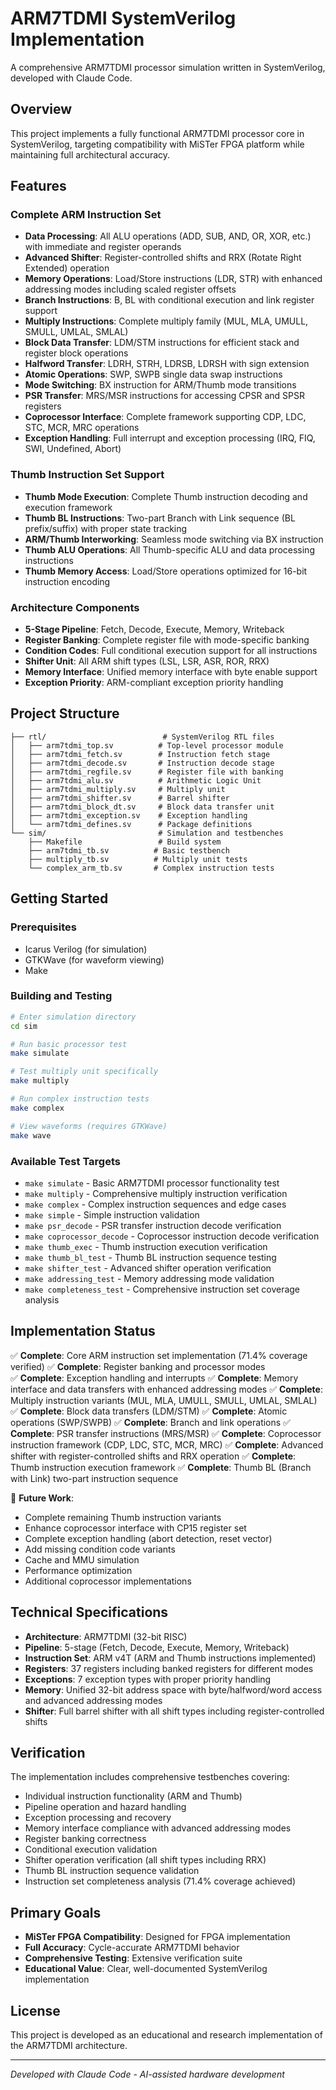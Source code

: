 # ARM7TDMI SystemVerilog Implementation

A comprehensive ARM7TDMI processor simulation written in SystemVerilog, developed with Claude Code.

## Overview

This project implements a fully functional ARM7TDMI processor core in SystemVerilog, targeting compatibility with MiSTer FPGA platform while maintaining full architectural accuracy.

## Features

### Complete ARM Instruction Set
- **Data Processing**: All ALU operations (ADD, SUB, AND, OR, XOR, etc.) with immediate and register operands
- **Advanced Shifter**: Register-controlled shifts and RRX (Rotate Right Extended) operation
- **Memory Operations**: Load/Store instructions (LDR, STR) with enhanced addressing modes including scaled register offsets
- **Branch Instructions**: B, BL with conditional execution and link register support
- **Multiply Instructions**: Complete multiply family (MUL, MLA, UMULL, SMULL, UMLAL, SMLAL)
- **Block Data Transfer**: LDM/STM instructions for efficient stack and register block operations
- **Halfword Transfer**: LDRH, STRH, LDRSB, LDRSH with sign extension
- **Atomic Operations**: SWP, SWPB single data swap instructions
- **Mode Switching**: BX instruction for ARM/Thumb mode transitions
- **PSR Transfer**: MRS/MSR instructions for accessing CPSR and SPSR registers
- **Coprocessor Interface**: Complete framework supporting CDP, LDC, STC, MCR, MRC operations
- **Exception Handling**: Full interrupt and exception processing (IRQ, FIQ, SWI, Undefined, Abort)

### Thumb Instruction Set Support
- **Thumb Mode Execution**: Complete Thumb instruction decoding and execution framework
- **Thumb BL Instructions**: Two-part Branch with Link sequence (BL prefix/suffix) with proper state tracking
- **ARM/Thumb Interworking**: Seamless mode switching via BX instruction
- **Thumb ALU Operations**: All Thumb-specific ALU and data processing instructions
- **Thumb Memory Access**: Load/Store operations optimized for 16-bit instruction encoding

### Architecture Components
- **5-Stage Pipeline**: Fetch, Decode, Execute, Memory, Writeback
- **Register Banking**: Complete register file with mode-specific banking
- **Condition Codes**: Full conditional execution support for all instructions
- **Shifter Unit**: All ARM shift types (LSL, LSR, ASR, ROR, RRX)
- **Memory Interface**: Unified memory interface with byte enable support
- **Exception Priority**: ARM-compliant exception priority handling

## Project Structure

```
├── rtl/                          # SystemVerilog RTL files
│   ├── arm7tdmi_top.sv          # Top-level processor module
│   ├── arm7tdmi_fetch.sv        # Instruction fetch stage
│   ├── arm7tdmi_decode.sv       # Instruction decode stage
│   ├── arm7tdmi_regfile.sv      # Register file with banking
│   ├── arm7tdmi_alu.sv          # Arithmetic Logic Unit
│   ├── arm7tdmi_multiply.sv     # Multiply unit
│   ├── arm7tdmi_shifter.sv      # Barrel shifter
│   ├── arm7tdmi_block_dt.sv     # Block data transfer unit
│   ├── arm7tdmi_exception.sv    # Exception handling
│   └── arm7tdmi_defines.sv      # Package definitions
└── sim/                         # Simulation and testbenches
    ├── Makefile                 # Build system
    ├── arm7tdmi_tb.sv          # Basic testbench
    ├── multiply_tb.sv          # Multiply unit tests
    └── complex_arm_tb.sv       # Complex instruction tests
```

## Getting Started

### Prerequisites
- Icarus Verilog (for simulation)
- GTKWave (for waveform viewing)
- Make

### Building and Testing

```bash
# Enter simulation directory
cd sim

# Run basic processor test
make simulate

# Test multiply unit specifically
make multiply

# Run complex instruction tests
make complex

# View waveforms (requires GTKWave)
make wave
```

### Available Test Targets
- `make simulate` - Basic ARM7TDMI processor functionality test
- `make multiply` - Comprehensive multiply instruction verification
- `make complex` - Complex instruction sequences and edge cases
- `make simple` - Simple instruction validation  
- `make psr_decode` - PSR transfer instruction decode verification
- `make coprocessor_decode` - Coprocessor instruction decode verification
- `make thumb_exec` - Thumb instruction execution verification
- `make thumb_bl_test` - Thumb BL instruction sequence testing
- `make shifter_test` - Advanced shifter operation verification
- `make addressing_test` - Memory addressing mode validation
- `make completeness_test` - Comprehensive instruction set coverage analysis

## Implementation Status

✅ **Complete**: Core ARM instruction set implementation (71.4% coverage verified)
✅ **Complete**: Register banking and processor modes  
✅ **Complete**: Exception handling and interrupts
✅ **Complete**: Memory interface and data transfers with enhanced addressing modes
✅ **Complete**: Multiply instruction variants (MUL, MLA, UMULL, SMULL, UMLAL, SMLAL)
✅ **Complete**: Block data transfers (LDM/STM)
✅ **Complete**: Atomic operations (SWP/SWPB)
✅ **Complete**: Branch and link operations
✅ **Complete**: PSR transfer instructions (MRS/MSR)
✅ **Complete**: Coprocessor instruction framework (CDP, LDC, STC, MCR, MRC)
✅ **Complete**: Advanced shifter with register-controlled shifts and RRX operation
✅ **Complete**: Thumb instruction execution framework
✅ **Complete**: Thumb BL (Branch with Link) two-part instruction sequence

🚧 **Future Work**:
- Complete remaining Thumb instruction variants
- Enhance coprocessor interface with CP15 register set
- Complete exception handling (abort detection, reset vector)
- Add missing condition code variants
- Cache and MMU simulation  
- Performance optimization
- Additional coprocessor implementations

## Technical Specifications

- **Architecture**: ARM7TDMI (32-bit RISC)
- **Pipeline**: 5-stage (Fetch, Decode, Execute, Memory, Writeback)
- **Instruction Set**: ARM v4T (ARM and Thumb instructions implemented)
- **Registers**: 37 registers including banked registers for different modes
- **Exceptions**: 7 exception types with proper priority handling
- **Memory**: Unified 32-bit address space with byte/halfword/word access and advanced addressing modes
- **Shifter**: Full barrel shifter with all shift types including register-controlled shifts

## Verification

The implementation includes comprehensive testbenches covering:
- Individual instruction functionality (ARM and Thumb)
- Pipeline operation and hazard handling
- Exception processing and recovery
- Memory interface compliance with advanced addressing modes
- Register banking correctness
- Conditional execution validation
- Shifter operation verification (all shift types including RRX)
- Thumb BL instruction sequence validation
- Instruction set completeness analysis (71.4% coverage achieved)

## Primary Goals

- **MiSTer FPGA Compatibility**: Designed for FPGA implementation
- **Full Accuracy**: Cycle-accurate ARM7TDMI behavior
- **Comprehensive Testing**: Extensive verification suite
- **Educational Value**: Clear, well-documented SystemVerilog implementation

## License

This project is developed as an educational and research implementation of the ARM7TDMI architecture.

---

*Developed with Claude Code - AI-assisted hardware development*